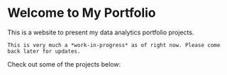 # Welcome to My Portfolio

This is a website to present my data analytics portfolio projects. 

```{warning}
This is very much a *work-in-progress* as of right now. Please come back later for updates.
```

Check out some of the projects below:

```{tableofcontents}
```
